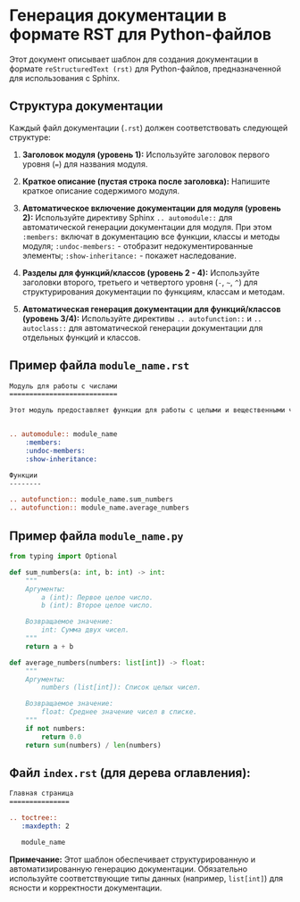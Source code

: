 # Генерация документации в формате RST для Python-файлов

Этот документ описывает шаблон для создания документации в формате `reStructuredText (rst)` для Python-файлов, предназначенной для использования с Sphinx.

## Структура документации

Каждый файл документации (`.rst`) должен соответствовать следующей структуре:

1. **Заголовок модуля (уровень 1):** Используйте заголовок первого уровня (`=`) для названия модуля.

2. **Краткое описание (пустая строка после заголовка):**  Напишите краткое описание содержимого модуля.

3. **Автоматическое включение документации для модуля (уровень 2):** Используйте директиву Sphinx `.. automodule::` для автоматической генерации документации для модуля.  При этом `:members:` включат в документацию все функции, классы и методы модуля; `:undoc-members:` - отобразит недокументированные элементы; `:show-inheritance:` - покажет наследование.

4. **Разделы для функций/классов (уровень 2 - 4):**  Используйте заголовки второго, третьего и четвертого уровня (`-`, `~`, `^`) для структурирования документации по функциям, классам и методам.

5. **Автоматическая генерация документации для функций/классов (уровень 3/4):**  Используйте директивы `.. autofunction::` и `.. autoclass::` для автоматической генерации документации для отдельных функций и классов.


## Пример файла `module_name.rst`

```rst
Модуль для работы с числами
===========================

Этот модуль предоставляет функции для работы с целыми и вещественными числами.


.. automodule:: module_name
    :members:
    :undoc-members:
    :show-inheritance:

Функции
--------

.. autofunction:: module_name.sum_numbers
.. autofunction:: module_name.average_numbers
```

## Пример файла `module_name.py`

```python
from typing import Optional

def sum_numbers(a: int, b: int) -> int:
    """
    Аргументы:
        a (int): Первое целое число.
        b (int): Второе целое число.

    Возвращаемое значение:
        int: Сумма двух чисел.
    """
    return a + b

def average_numbers(numbers: list[int]) -> float:
    """
    Аргументы:
        numbers (list[int]): Список целых чисел.

    Возвращаемое значение:
        float: Среднее значение чисел в списке.
    """
    if not numbers:
        return 0.0
    return sum(numbers) / len(numbers)
```

## Файл `index.rst` (для дерева оглавления):

```rst
Главная страница
===============

.. toctree::
   :maxdepth: 2

   module_name


```

**Примечание:**  Этот шаблон обеспечивает структурированную и автоматизированную генерацию документации.  Обязательно используйте соответствующие типы данных (например, `list[int]`) для ясности и корректности документации.
